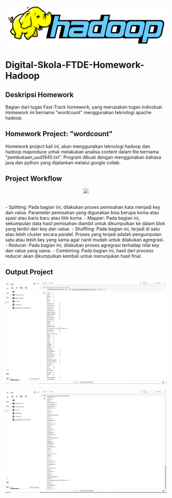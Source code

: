 ![image](https://github.com/vnobets7/Digital-Skola-FTDE-Homework-Hadoop/blob/main/images/logo/Hadoop_logo.jpg)

# Digital-Skola-FTDE-Homework-Hadoop
## Deskripsi Homework
Bagian dari tugas Fast-Track homework, yang merupakan tugas individual. Homework ini bernama "wordcount" menggunakan teknologi apache hadoop.

## Homework Project: "wordcount"
Homework project kali ini, akan menggunakan teknologi hadoop dan hadoop mapreduce untuk melakukan analisa content dalam file bernama "pembukaan_uud1945.txt". Program dibuat dengan menggunakan bahasa java dan python yang dijalankan melalui google collab.

## Project Workflow
<p align='center'><img src="https://editor.analyticsvidhya.com/uploads/46912mapreducepic3.png"/></p>
<br>
- Splitting: Pada bagian ini, dilakukan proses pemisahan kata menjadi key dan value. Parameter pemisahan yang digunakan bisa berupa koma atau spasi atau baris baru atau titik koma.
- Mapper: Pada bagian ini, sekumpulan data hasil pemisahan diambil untuk dikumpulkan ke dalam blok yang terdiri dari key dan value.
- Shuffling: Pada bagian ini, terjadi di satu atau lebih cluster secara paralel. Proses yang terjadi adalah pengumpulan satu atau lebih key yang sama agar nanti mudah untuk dilakukan agregrasi.
- Reducer: Pada bagian ini, dilakukan proses agregrasi terhadap nilai key dan value yang sama.
- Combining: Pada bagian ini, hasil dari process reducer akan dikumpulkan kembali untuk menunjukan hasil final.  

## Output Project
![image-1](https://github.com/vnobets7/Digital-Skola-FTDE-Homework-Hadoop/blob/main/images/screenshot/hadoop-mapreduce-with-java-output.PNG)
<br>

![image-2](https://github.com/vnobets7/Digital-Skola-FTDE-Homework-Hadoop/blob/main/images/screenshot/hadoop-mapreduce-with-python-output.PNG)
